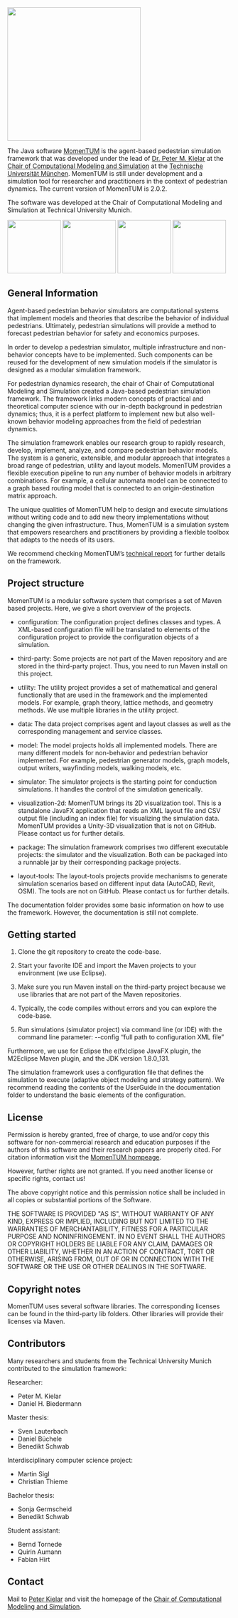 <img src="https://www.cms.bgu.tum.de/images/forschung/MomenTUM/MomenTUM.png" width="300">

The Java software [MomenTUM](https://www.cms.bgu.tum.de/en/31-forschung/projekte/456-momentum) is the agent-based pedestrian simulation framework that was developed under the lead of [Dr. Peter M. Kielar]( https://www.cms.bgu.tum.de/de/team/kielar) at the [Chair of Computational Modeling and Simulation](https://www.cms.bgu.tum.de/en/) at the [Technische Universität München]( https://www.tum.de/en/homepage/). MomenTUM is still under development and a simulation tool for researcher and practitioners in the context of pedestrian dynamics. The current version of MomenTUM is 2.0.2.

The software was developed at the Chair of Computational Modeling and Simulation at Technical University Munich.

<p float="left"> <img src="https://www.cms.bgu.tum.de/images/forschung/MomenTUM/2017_MomenTUMv2_2DVisualisation.png" height="120"> <img src="https://www.cms.bgu.tum.de/images/forschung/MomenTUM/2017_MomenTUMv2_3DVisualisation.png" height="120"> <img src="https://www.cms.bgu.tum.de/images/forschung/MomenTUM/2017_MomenTUMv2_Density.png" height="120"> <img src="https://www.cms.bgu.tum.de/images/forschung/MomenTUM/MomenTUMv2_BTTW_Evacuation.png" height="120"></p>


## General Information
Agent-based pedestrian behavior simulators are computational systems that implement models and theories that describe the behavior of individual pedestrians. Ultimately, pedestrian simulations will provide a method to forecast pedestrian behavior for safety and economics purposes.

In order to develop a pedestrian simulator, multiple infrastructure and non-behavior concepts have to be implemented. Such components can be reused for the development of new simulation models if the simulator is designed as a modular simulation framework.

For pedestrian dynamics research, the chair of Chair of Computational Modeling and Simulation created a Java-based pedestrian simulation framework. The framework links modern concepts of practical and theoretical computer science with our in-depth background in pedestrian dynamics; thus, it is a perfect platform to implement new but also well-known behavior modeling approaches from the field of pedestrian dynamics.

The simulation framework enables our research group to rapidly research, develop, implement, analyze, and compare pedestrian behavior models. The system is a generic, extensible, and modular approach that integrates a broad range of pedestrian, utility and layout models. MomenTUM provides a flexible execution pipeline to run any number of behavior models in arbitrary combinations. For example, a cellular automata model can be connected to a graph based routing model that is connected to an origin-destination matrix approach.

The unique qualities of MomenTUM help to design and execute simulations without writing code and to add new theory implementations without changing the given infrastructure. Thus, MomenTUM is a simulation system that empowers researchers and practitioners by providing a flexible toolbox that adapts to the needs of its users. 

We recommend checking MomenTUM’s [technical report](http://www.cms.bgu.tum.de/publications/reports/2016_Kielar_MomenTUMv2.pdf) for further details on the framework.


## Project structure
MomenTUM is a modular software system that comprises a set of Maven based projects. Here, we give a short overview of the projects.

* configuration: The configuration project defines classes and types. A XML-based configuration file will be translated to elements of the configuration project to provide the configuration objects of a simulation.

* third-party: Some projects are not part of the Maven repository and are stored in the third-party project. Thus, you need to run Maven install on this project.

* utility: The utility project provides a set of mathematical and general functionally that are used in the framework and the implemented models. For example, graph theory, lattice methods, and geometry methods. We use multiple libraries in the utility project.

* data: The data project comprises agent and layout classes as well as the corresponding management and service classes.

* model: The model projects holds all implemented models. There are many different models for non-behavior and pedestrian behavior implemented. For example, pedestrian generator models, graph models, output writers, wayfinding models, walking models, etc.

* simulator: The simulator projects is the starting point for conduction simulations. It handles the control of the simulation generically. 

* visualization-2d: MomenTUM brings its 2D visualization tool. This is a standalone JavaFX application that reads an XML layout file and CSV output file (including an index file) for visualizing the simulation data. MomenTUM provides a Unity-3D visualization that is not on GitHub. Please contact us for further details.

* package: The simulation framework comprises two different executable projects: the simulator and the visualization. Both can be packaged into a runnable jar by their corresponding package projects.

* layout-tools: The layout-tools projects provide mechanisms to generate simulation scenarios based on different input data (AutoCAD, Revit, OSM). The tools are not on GitHub. Please contact us for further details.


The documentation folder provides some basic information on how to use the framework. However, the documentation is still not complete.
## Getting started 
1. Clone the git repository to create the code-base.

2. Start your favorite IDE and import the Maven projects to your environment (we use Eclipse). 

3. Make sure you run Maven install on the third-party project because we use libraries that are not part of the Maven repositories.

4. Typically, the code compiles without errors and you can explore the code-base.

5. Run simulations (simulator project) via command line (or IDE) with the command line parameter: --config “full path to configuration XML file”

Furthermore, we use for Eclipse the e(fx)clipse JavaFX plugin, the M2Eclipse Maven plugin, and the JDK version 1.8.0_131.

The simulation framework uses a configuration file that defines the simulation to execute (adaptive object modeling and strategy pattern). We recommend reading the contents of the UserGuide in the documentation folder to understand the basic elements of the configuration.


## License
Permission is hereby granted, free of charge, to use and/or copy this software for non-commercial research and education purposes if the authors of this software and their research papers are properly cited. For citation information visit the [MomenTUM hompeage](https://www.cms.bgu.tum.de/en/31-forschung/projekte/456-momentum).


However, further rights are not granted.
If you need another license or specific rights, contact us!

The above copyright notice and this permission notice shall be included in all copies or substantial portions of the Software.

THE SOFTWARE IS PROVIDED "AS IS", WITHOUT WARRANTY OF ANY KIND, EXPRESS OR IMPLIED, INCLUDING BUT NOT LIMITED TO THE WARRANTIES OF MERCHANTABILITY, FITNESS FOR A PARTICULAR PURPOSE AND NONINFRINGEMENT. IN NO EVENT SHALL THE AUTHORS OR COPYRIGHT HOLDERS BE LIABLE FOR ANY CLAIM, DAMAGES OR OTHER LIABILITY, WHETHER IN AN ACTION OF CONTRACT, TORT OR OTHERWISE, ARISING FROM, OUT OF OR IN CONNECTION WITH THE SOFTWARE OR THE USE OR OTHER DEALINGS IN THE SOFTWARE.


## Copyright notes
MomenTUM uses several software libraries. The corresponding licenses can be found in the third-party lib folders. Other libraries will provide their licenses via Maven.
## Contributors
Many researchers and students from the Technical University Munich contributed to the simulation framework:

Researcher:
* Peter M. Kielar
* Daniel H. Biedermann

Master thesis:
* Sven Lauterbach
* Daniel Büchele
* Benedikt Schwab

Interdisciplinary computer science project:
* Martin Sigl
* Christian Thieme

Bachelor thesis:
* Sonja Germscheid
* Benedikt Schwab

Student assistant:
* Bernd Tornede
* Quirin Aumann
* Fabian Hirt

## Contact
Mail to [Peter Kielar](peter.kielar@tum.de) and visit the homepage of the [Chair of Computational Modeling and Simulation](https://www.cms.bgu.tum.de/en/).

